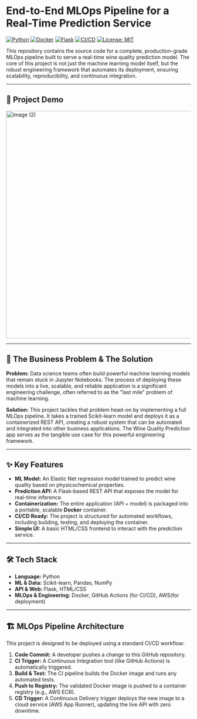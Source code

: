 # End-to-End MLOps Pipeline for a Real-Time Prediction Service

[![Python](https://img.shields.io/badge/Python-3.9-blue.svg)](https://www.python.org/downloads/release/python-390/)
[![Docker](https://img.shields.io/badge/Docker-20.10-blue.svg)](https://www.docker.com/)
[![Flask](https://img.shields.io/badge/Flask-2.0-lightgrey.svg)](https://flask.palletsprojects.com/)
[![CI/CD](https://img.shields.io/badge/CI/CD-GitHub_Actions-green.svg)](https://github.com/features/actions)
[![License: MIT](https://img.shields.io/badge/License-MIT-yellow.svg)](https://opensource.org/licenses/MIT)

This repository contains the source code for a complete, production-grade MLOps pipeline built to serve a real-time wine quality prediction model. The core of this project is not just the machine learning model itself, but the robust engineering framework that automates its deployment, ensuring scalability, reproducibility, and continuous integration.

---

## 🎥 Project Demo


<img width="1888" height="621" alt="image (2)" src="https://github.com/user-attachments/assets/2e37120b-cfd6-4c81-9275-2fdfd8c6d761" />



---

## 🎯 The Business Problem & The Solution

**Problem:** Data science teams often build powerful machine learning models that remain stuck in Jupyter Notebooks. The process of deploying these models into a live, scalable, and reliable application is a significant engineering challenge, often referred to as the "last mile" problem of machine learning.

**Solution:** This project tackles that problem head-on by implementing a full MLOps pipeline. It takes a trained Scikit-learn model and deploys it as a containerized REST API, creating a robust system that can be automated and integrated into other business applications. The Wine Quality Prediction app serves as the tangible use case for this powerful engineering framework.

---

## ✨ Key Features

- **ML Model:** An Elastic Net regression model trained to predict wine quality based on physicochemical properties.
- **Prediction API:** A Flask-based REST API that exposes the model for real-time inference.
- **Containerization:** The entire application (API + model) is packaged into a portable, scalable **Docker** container.
- **CI/CD Ready:** The project is structured for automated workflows, including building, testing, and deploying the container.
- **Simple UI:** A basic HTML/CSS frontend to interact with the prediction service.

---

## 🛠️ Tech Stack

- **Language:** Python
- **ML & Data:** Scikit-learn, Pandas, NumPy
- **API & Web:** Flask, HTML/CSS
- **MLOps & Engineering:** Docker, GitHub Actions (for CI/CD), AWS(for deployment)

---

## 🏗️ MLOps Pipeline Architecture

This project is designed to be deployed using a standard CI/CD workflow:

1.  **Code Commit:** A developer pushes a change to this GitHub repository.
2.  **CI Trigger:** A Continuous Integration tool (like GitHub Actions) is automatically triggered.
3.  **Build & Test:** The CI pipeline builds the Docker image and runs any automated tests.
4.  **Push to Registry:** The validated Docker image is pushed to a container registry (e.g., AWS ECR).
5.  **CD Trigger:** A Continuous Delivery trigger deploys the new image to a cloud service (AWS App Runner), updating the live API with zero downtime.
